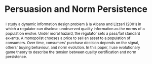 ---
title: Persuasion and Norm Persistence
summary: 
date: 
tags:
- Information Design

# Optional external URL for project (replaces project detail page).
external_link: ""

abstract: I study a dynamic information design problem à la Albano and Lizzeri (2001) in which a regulator can disclose unobserved quality information as the norms of a population evolve. Under moral hazard, the regulator sets a pass/fail standard ex-ante. A monopolist chooses a price to sell an asset to a population of consumers. Over time, consumers’ purchase decision depends on the signal, others' buying behaviour, and norm evolution. In this paper, I use evolutionary game theory to describe the tension between quality certification and norm persistence.

image:
  caption: A Simple Framework with PyGame
  focal_point: Smart
  filename: "uploads/featured.gif"

links:
- icon: twitter
  icon_pack: fab
  name: Follow
  url: "https://x.com/francescachia11"
  url_code: ""
  url_pdf: ""
  url_slides: ""
  url_video: ""

# Slides (optional).
#   Associate this project with Markdown slides.
#   Simply enter your slide deck's filename without extension.
#   E.g. `slides = "example-slides"` references `content/slides/example-slides.md`.
#   Otherwise, set `slides = ""`.
# slides: example
---